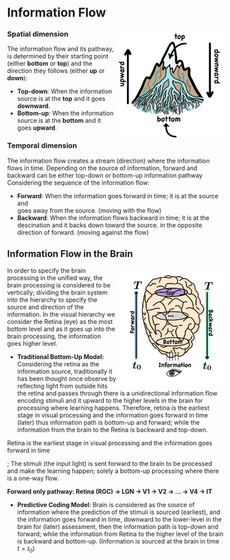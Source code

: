 <h1> Information Flow </h1>
  
  <img src="images/Flow.png" width="250" align="right"/>
  
  <h3>Spatial dimension</h3>
  
  The information flow and its pathway, is determined by their starting point 
  (either **bottom** or **top**) and the direction they follows (either **up** or **down**):
  * **Top-down**: When the information source is at the **top** and it goes **downward**.
  * **Bottom-up**: When the information source is at the **bottom** and it goes **upward**. 

  <h3>Temporal dimension</h3>

  The information flow creates a stream (direction) where the information
  flows in time. Depending on the source of information, forward and backward 
  can be either top-down or bottom-up information pathway Considering the sequence of the
  information flow:
  * **Forward**: When the information goes forward in time; it is at the source and  
  goes away from the source. (moving with the flow)
  * **Backward**: When the information flows backward in time; it is at the descination
    and it backs down toward the source. in the opposite direction of forward. (moving against the flow)

  <summary> <h2> 
  Information Flow in the Brain
  </h2></summary>

  <img src="images/brain_flow.png" width="250" align="right"/>

  In order to specify the brain processing in the unified way, the brain processing 
  is considered to be vertically; dividing the brain system into 
  the hierarchy to specify the source and direction of the information.
  In the visual hierarchy we consider the Retina (eye) as the most bottom level
  and as it goes up into the brain processing, the information goes higher level.

  * **Traditional Bottom-Up Model:** Considering the retina as the information source, traditionally
  it has been thought once observe by reflecting light from outside hits the retina and passes through
  there is a unidirectional information flow encoding stimuli and it upward to the higher levels in the
  brain for processing where learning happens. Therefore, retina is the earliest stage in visual processing
  and the information goes forward in time (later) thus information path is bottom-up and forward;
  while the information from the brain to the Retina is backward and top-down.
 

  
  Retina is the earliest stage in visual processing and the information goes
  forward in time
 
  
 ; The stimuli (the input light) is sent forward to the brain to be processed and make the learning 
  happen; solely a bottom-up processing where there is a one-way flow.

  **Forward only pathway: Retina (RGC) → LGN → V1 → V2 → ... → V4 → IT**

  * **Predictive Coding Model**: Brain is considered as the source of information where the prediction of
    the stimuli is sourced (earliest), and the information goes forward in time,
    downward to the lower-level in the brain for (later) assessment, then the
    information path is top-down and forward; while the information from Retina to
    the higher level of the brain is backward and bottom-up. (Information is sourced at the brain in time $t=t_0$)
  




  

  
